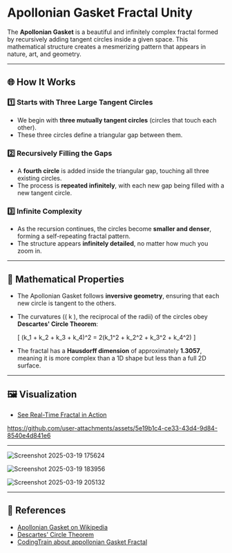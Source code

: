 # Apollonian Gasket Fractal Unity

The **Apollonian Gasket** is a beautiful and infinitely complex fractal formed by recursively adding tangent circles inside a given space. This mathematical structure creates a mesmerizing pattern that appears in nature, art, and geometry.

---

## 🌐 How It Works

### 1️⃣ Starts with Three Large Tangent Circles
- We begin with **three mutually tangent circles** (circles that touch each other).
- These three circles define a triangular gap between them.

### 2️⃣ Recursively Filling the Gaps
- A **fourth circle** is added inside the triangular gap, touching all three existing circles.
- The process is **repeated infinitely**, with each new gap being filled with a new tangent circle.

### 3️⃣ Infinite Complexity
- As the recursion continues, the circles become **smaller and denser**, forming a self-repeating fractal pattern.
- The structure appears **infinitely detailed**, no matter how much you zoom in.

---

## 📏 Mathematical Properties
- The Apollonian Gasket follows **inversive geometry**, ensuring that each new circle is tangent to the others.
- The curvatures (\( k \), the reciprocal of the radii) of the circles obey **Descartes' Circle Theorem**:
  
  \[ (k_1 + k_2 + k_3 + k_4)^2 = 2(k_1^2 + k_2^2 + k_3^2 + k_4^2) \]

- The fractal has a **Hausdorff dimension** of approximately **1.3057**, meaning it is more complex than a 1D shape but less than a full 2D surface.

---

## 🖼️ Visualization
- [See Real-Time Fractal in Action](https://saji-01.github.io/Apollonian-Gasket-Fractal-Visualization/)



https://github.com/user-attachments/assets/5e19b1c4-ce33-43d4-9d84-8540e4d841e6


---
![Screenshot 2025-03-19 175624](https://github.com/user-attachments/assets/f5a046df-ce52-41cf-a561-cf36bf991b6e)

![Screenshot 2025-03-19 183956](https://github.com/user-attachments/assets/42ab10a5-588a-4acf-bd11-084e084543a4)

![Screenshot 2025-03-19 205132](https://github.com/user-attachments/assets/b4813684-222f-4ec9-b498-d1434ccb5e0e)

---

## 📌 References
- [Apollonian Gasket on Wikipedia](https://en.wikipedia.org/wiki/Apollonian_gasket)
- [Descartes' Circle Theorem](https://en.wikipedia.org/wiki/Descartes%27_theorem)
- [CodingTrain about appollonian Gasket Fractal](https://www.youtube.com/watch?v=6UlGLB_jiCs&ab_channel=TheCodingTrain)


 
